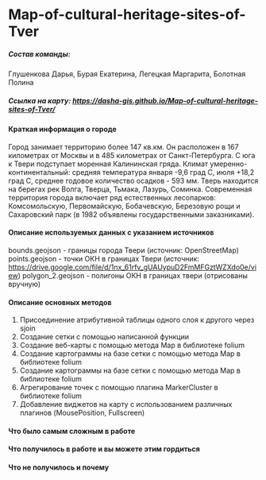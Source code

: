 # Map-of-cultural-heritage-sites-of-Tver
##### Состав команды: 
Глушенкова Дарья, Бурая Екатерина, Легецкая Маргарита, Болотная Полина
##### Ссылка на карту: https://dasha-gis.github.io/Map-of-cultural-heritage-sites-of-Tver/ 
#### Краткая информация о городе
Город занимает территорию более 147 кв.км. Он расположен в 167 километрах от Москвы и в 485 километрах от Санкт-Петербурга. С юга к Твери подступает моренная Калининская гряда. Климат умеренно-континентальный: средняя температура января -9,6 град С, июля +18,2 град С, среднее годовое количество осадков - 593 мм. Тверь находится на берегах рек Волга, Тверца, Тьмака, Лазурь, Соминка. Современная территория города включает ряд естественных лесопарков: Комсомольскую, Первомайскую, Бобачевскую, Березовую рощи и Сахаровский парк (в 1982 объявлены государственными заказниками).
#### Описание используемых данных с указанием источников
bounds.geojson - границы города Твери (источник: OpenStreetMap)
points.geojson - точки ОКН в границах Твери (источник: https://drive.google.com/file/d/1nx_61rfv_gUAUypuD2FmMFGztWZXdo0e/view)
polygon_2.geojson - полигоны ОКН  в границах твери (отрисованы вручную)
#### Описание основных методов 
1. Присоединение атрибутивной таблицы одного слоя к другого через sjoin
2. Создание сетки с помощью написанной функции
3. Создание веб-карты с помощью метода Map в библиотеке folium
4. Создание картограммы на базе сетки с помощью метода Map в библиотеке folium
5. Создание картограммы на базе сетки с помощью метода Map в библиотеке folium
6. Агрегирование точек с помощью плагина MarkerCluster в библиотеке folium
7. Добавление виджетов на карту с использованием различных плагинов (MousePosition, Fullscreen)
#### Что было самым сложным в работе
#### Что получилось в работе и вы можете этим гордиться
#### Что не получилось и почему 

